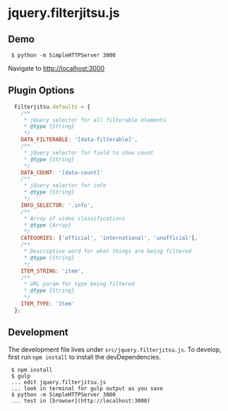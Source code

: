 # jquery.filterjitsu.js

## Demo
```shell
 $ python -m SimpleHTTPServer 3000
```
Navigate to [http://localhost:3000](http://localhost:3000)

## Plugin Options
```js
  Filterjitsu.defaults = {
    /**
     * jQuery selector for all filterable elements
     * @type {String}
     */
    DATA_FILTERABLE: '[data-filterable]',
    /**
     * jQuery selector for field to show count
     * @type {String}
     */
    DATA_COUNT: '[data-count]'
    /**
     * jQuery selector for info
     * @type {String}
     */
    INFO_SELECTOR: '.info',
    /**
     * Array of video classifications
     * @type {Array}
     */
    CATEGORIES: ['official', 'international', 'unofficial'],
    /**
     * Descriptive word for what things are being filtered
     * @type {String}
     */
    ITEM_STRING: 'item',
    /**
     * URL param for type being filtered
     * @type {String}
     */
    ITEM_TYPE: 'Item'
  };
```

## Development
The development file lives under `src/jquery.filterjitsu.js`. To develop, first run `npm install` to
install the devDependencies.
```shell
 $ npm install
 $ gulp
 ... edit jquery.filterjitsu.js
 ... look in terminal for gulp output as you save
 $ python -m SimpleHTTPServer 3000
 ... test in [browser](http://localhost:3000)
```
